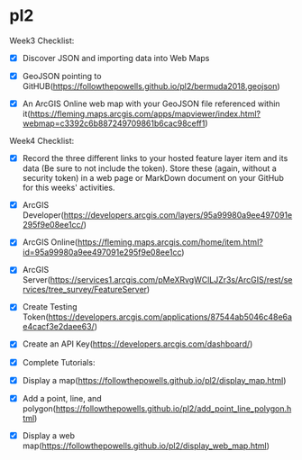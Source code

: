 # pl2

Week3 Checklist:
- [X] Discover JSON and importing data into Web Maps 
- [X] GeoJSON pointing to GitHUB(https://followthepowells.github.io/pl2/bermuda2018.geojson)
- [X] An ArcGIS Online web map with your GeoJSON file referenced within it(https://fleming.maps.arcgis.com/apps/mapviewer/index.html?webmap=c3392c6b887249709861b6cac98ceff1)


Week4 Checklist:
- [X] Record the three different links to your hosted feature layer item and its data (Be sure to not include the token). Store these (again, without a security token) in a web page or MarkDown document on your GitHub for this weeks' activities.
- [X] ArcGIS Developer(https://developers.arcgis.com/layers/95a99980a9ee497091e295f9e08ee1cc/)
- [X] ArcGIS Online(https://fleming.maps.arcgis.com/home/item.html?id=95a99980a9ee497091e295f9e08ee1cc)
- [X] ArcGIS Server(https://services1.arcgis.com/pMeXRvgWClLJZr3s/ArcGIS/rest/services/tree_survey/FeatureServer) 
- [X] Create Testing Token(https://developers.arcgis.com/applications/87544ab5046c48e6ae4cacf3e2daee63/)
- [X] Create an API Key(https://developers.arcgis.com/dashboard/)


- [X] Complete Tutorials:
- [X] Display a map(https://followthepowells.github.io/pl2/display_map.html)
- [X] Add a point, line, and polygon(https://followthepowells.github.io/pl2/add_point_line_polygon.html)
- [X] Display a web map(https://followthepowells.github.io/pl2/display_web_map.html)
      
